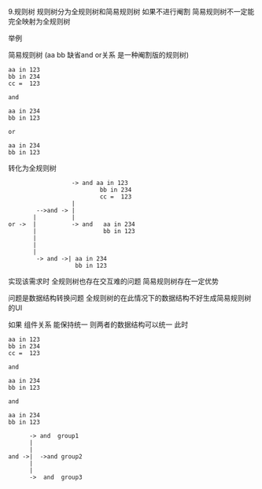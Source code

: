 
9.规则树
规则树分为全规则树和简易规则树
如果不进行阉割 简易规则树不一定能完全映射为全规则树

举例

简易规则树
(aa bb 缺省and or关系 是一种阉割版的规则树)
```
aa in 123
bb in 234
cc =  123

and

aa in 234 
bb in 123

or 

aa in 234
bb in 123

```
转化为全规则树
```
                  -> and aa in 123
                          bb in 234
                          cc =  123
                  |
        -->and -> |
       |          |
or ->  |          -> and   aa in 234 
       |                   bb in 123
       |
       |
       |
        -> and ->| aa in 234 
                   bb in 123

```

实现该需求时 全规则树也存在交互难的问题 
简易规则树存在一定优势

问题是数据结构转换问题  全规则树的在此情况下的数据结构不好生成简易规则树的UI

如果 组件关系 能保持统一 则两者的数据结构可以统一
此时

```
aa in 123
bb in 234
cc =  123

and

aa in 234 
bb in 123

and 

aa in 234
bb in 123

```

```
      -> and  group1
      |
      |
and ->|  ->and group2
      |
      |
      ->  and  group3
```

